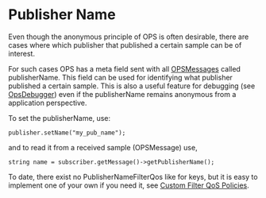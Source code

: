 # Publisher Name #

Even though the anonymous principle of OPS is often desirable, there are cases where which publisher that published a certain sample can be of interest.

For such cases OPS has a meta field sent with all [OPSMessages](OpsMessage.md) called publisherName. This field can be used for identifying what publisher published a certain sample. This is also a useful feature for debugging (see [OpsDebugger](OpsDebugger.md)) even if the publisherName remains anonymous from a application perspective.

To set the publisherName, use:

` publisher.setName("my_pub_name"); `

and to read it from a received sample (OPSMessage) use,

`string name = subscriber.getMessage()->getPublisherName(); `

To date, there exist no PublisherNameFilterQos like for keys, but it is easy to implement one of your own if you need it, see [Custom Filter QoS Policies](PluginFilterQoS.md).